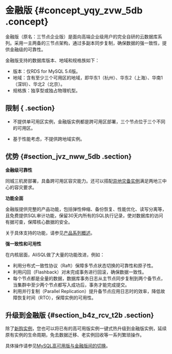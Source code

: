 # 金融版 {#concept_yqy_zvw_5db .concept}

金融版（原名：三节点企业版）是面向高端企业级用户的完全自研的云数据库系列。采用一主两备的三节点架构，通过多副本同步复制，确保数据的强一致性，提供金融级的可靠性。

金融版支持的数据库版本、地域和规格族如下：

-   版本：仅RDS for MySQL 5.6版。
-   地域：含有至少三个可用区的地域，即华东1（杭州）、华东2（上海）、华南1（深圳）、华北2（北京）。
-   规格族：独享型或独占物理机型。

## 限制 { .section}

-   不提供单可用区实例，金融版实例都是跨可用区部署，三个节点位于三个不同的可用区。

-   基于性能考虑，不提供跨地域实例。


## 优势 {#section_jvz_nww_5db .section}

**金融级可靠性**

同城三机房部署，具备跨可用区容灾能力。还可以搭配[异地灾备实例](../../../../cn.zh-CN/快速入门MySQL版/扩展实例/灾备实例.md)满足两地三中心的容灾要求。

**功能全面**

金融版提供完整的产品功能，包括弹性伸缩、备份恢复、性能优化、读写分离等，且免费提供SQL审计功能，保留30天内所有的SQL执行记录，使对数据库的访问有据可查，保障核心数据的安全。

关于具体支持的功能，请参见[产品系列概述](cn.zh-CN/产品简介/产品系列/产品系列概述.md)。

**强一致性和可用性**

在内核层面，AliSQL做了大量的功能改进，例如：

-   利用分布式一致性协议（Raft）保障多节点状态切换的可靠性和原子性。
-   利用闪回（Flashback）对未完成事务进行回滚，确保数据一致性。
-   每个节点都是全量的数据，数据库事务日志从主节点同步复制到两个备节点，当集群中至少两个节点都写入成功后，事务才能完成提交。
-   利用并行复制（Parallel Replication）提升备节点应用日志时的效率，降低故障恢复时间（RTO），保障实例的可用性。

## 升级到金融版 {#section_b4z_rcv_t2b .section}

除了[新购实例](https://rds-buy.aliyun.com/#/create/rds)，您也可以将已有的高可用版实例一键式热升级到金融版实例，延续原有实例的生命周期，免去数据迁移、老实例回收等一系列繁琐操作。

具体操作请参见[MySQL高可用版与金融版间的切换](../../../../cn.zh-CN/用户指南/实例管理/MySQL高可用版与金融版间的切换.md)。

